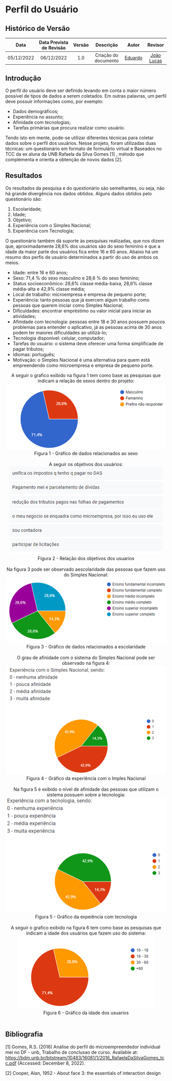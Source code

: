 # Perfil do Usuário

## Histórico de Versão
|Data|Data Prevista de Revisão|Versão|Descrição|Autor|Revisor|
| :----------: |:-----------:| :------: | :-----------: | :---------: |:---------: |
|05/12/2022|06/12/2022|1.0|Criação do documento| [Eduardo](https://github.com/edudsan) | [João Lucas](https://github.com/HacKairos) |

## Introdução

O perfil do usuário deve ser definido levando em conta o maior número possível de tipos de dados a serem coletados. Em outras palavras, um perfil deve possuir informações como, por exemplo:

* Dados demográficos;
* Experiência no assunto;
* Afinidade com tecnologias;
* Tarefas primárias que procura realizar como usuário.

Tendo isto em mente, pode-se utilizar diferentes técnicas para coletar dados sobre o perfil dos usuários. Nesse projeto, foram utilizadas duas técnicas: um questionário em formato de formulário virtual e Baseados no TCC da ex aluna da UNB Rafaela da Silva Gomes [1] , método que complementa e orienta a obtenção de novos dados [2].

## Resultados
Os resultados da pesquisa e do questionário são semelhantes, ou seja, não há grande divergência nos dados obtidos. Alguns dados obtidos pelo questionário são:

1. Escolaridade;
2. Idade;
3. Objetivo;
4. Experiência com o Simples Nacional;
5. Experiência com Tecnologia;

O questionário também dá suporte às pesquisas realizadas, que nos dizem que, aproximadamente 28,6% dos usuários são do sexo feminino e que a idade da maior parte dos usuários fica entre 16 e 60 anos. Abaixo há um resumo dos perfis de usuário determinados a partir do uso de ambos os meios.

* Idade: entre 16 e 60 anos;
* Sexo: 71,4 % do sexo masculino e 28,6 % do sexo feminino;
* Status socioeconômico: 28,6% classe média-baixa, 28,6% classe média-alta e 42,9% classe média;
* Local de trabalho: microempresa e empresa de pequeno porte;
* Experiência: tanto pessoas que já exercem algum trabalho como pessoas que querem iniciar como Simples Nacional;
* Dificuldades: encontrar empréstimo ou valor inicial para iniciar as atividades;
* Afinidade com tecnologia: pessoas entre 18 e 30 anos possuem poucos problemas para entender o aplicativo, já as pessoas acima de 30 anos podem ter maiores dificuldades ao utilizá-lo;
* Tecnologia disponível: celular, computador;
* Tarefas do usuário: o sistema deve oferecer uma forma simplificade de pagar tributos;
* Idiomas: português;
* Motivação: o Simples Nacional é uma alternativa para quem está empreendendo como microempresa e empresa de pequeno porte.

<Center>
A seguir o grafico exibido na figura 1 tem como base as pesquisas que indicam a relação de sexos dentro do projeto:
<br>
<img src='./../../assets/images/Sexo.png'><br>Figura 1 - Gráfico de dados relacionados ao sexo</img>
</Center>
<br>
<Center>
A seguir os objetivos dos usuários:
 <br>
<img src='./../../assets/images/Objetivos.png'><br>Figura 2 - Relação dos objetivos dos usuarios</img>
</Center>
<br>
<Center>
Na figura 3 pode ser observado aescolaridade das pessoas que fazem uso do Simples Nacional:
<br>
<img src='./../../assets/images/Escolaridade.png'><br>Figura 3 - Gráfico de dados relacionados a escolaridade</img>
</Center>
<br>
<Center>
O grau de afinidade com o sistema do Simples Nacional pode ser observado na figura 4:
<br>
<img src='./../../assets/images/ExperienciaSN.png'><br>Figura 4 - Gráfico da experiência com o Imples Nacional </img>
</Center>
<br>
<Center>
Na figura 5 é exibido o nível de afinidade das pessoas que utilizam o sistema possuem sobre a tecnologia:
<br>
<img src='./../../assets/images/ExperienciaTI.png'><br>Figura 5 - Gráfico da expeiência com tecnologia</img>
</Center>
<br>
<Center>
A seguir o grafico exibido na figura 6 tem como base as pesquisas que indicam a idade dos usuários que fazem uso do sistema:
<br>
<img src='./../../assets/images/Idade.png'><br>Figura 6 - Gráfico da idade dos usuarios</img>
</Center>
<br>


## Bibliografia
[1] Gomes, R.S. (2016) Análise do perfil do microempreendedor individual mei no DF - unb, Trabalho de conclusao de curso. Available at: https://bdm.unb.br/bitstream/10483/16081/1/2016_RafaelaDaSilvaGomes_tcc.pdf (Accessed: December 8, 2022). 

[2] Cooper, Alan, 1952 - About face 3: the essentials of interaction design


